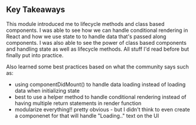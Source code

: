 

## Key Takeaways

This module introduced me to lifecycle methods and class based components. I was able to see how we can handle conditional rendering in React and how we use state to to handle data that's passed along components. I was also able to see the power of class based components and handling state as well as lifecycle methods. All stuff I'd read before but finally put into practice.

Also learned some best practices based on what the community says such as:
  - using componentDidMount() to handle data loading instead of loading data when initializing state
  - best to use a helper method to handle conditional rendering instead of having multiple return statements in render function
  - modularize everything!! pretty obvious - but I didn't think to even create a componenet for that will handle "Loading.." text on the UI
